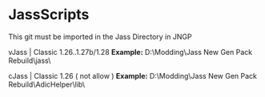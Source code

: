 # JassScripts



This git must be imported in the Jass Directory in JNGP

vJass | Classic 1.26..1.27b/1.28
**Example:** D:\Modding\Jass New Gen Pack Rebuild\jass\

cJass | Classic 1.26 ( not allow )
**Example:** D:\Modding\Jass New Gen Pack Rebuild\AdicHelper\lib\

